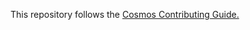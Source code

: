 This repository follows the [Cosmos Contributing Guide.](https://github.com/skidding/cosmos/blob/master/CONTRIBUTING.md)
